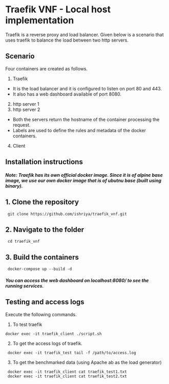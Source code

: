 # Traefik VNF - Local host implementation

Traefik is a reverse proxy and load balancer. Given below is a scenario that uses traefik to balance the load between two http servers.

## Scenario

Four containers are created as follows.

1. Traefik
 - It is the load balancer and it is configured to listen on port 80 and 443.
 - It also has a web dashboard available of port 8080.
2. http server 1
3. http server 2
- Both the servers return the hostname of the container processing the request.
- Labels are used to define the rules and metadata of the docker containers.
4. Client

## Installation instructions

##### Note: Traefik has its own official docker image. Since it is of alpine base image, we use our own docker image that is of ubutnu base (built using binary).

## 1. Clone the repository

` git clone https://github.com/ishriya/traefik_vnf.git`

## 2. Navigate to the folder

` cd traefik_vnf`

## 3. Build the containers 

` docker-compose up --build -d`
 
##### You can access the web dashboard on localhost:8080/ to see the running services.

## Testing and access logs

Execute the following commands.

1. To test traefik

`docker exec -it traefik_client ./script.sh`

2. To get the access logs of traefik.

` docker exec -it traefik_test tail -f /path/to/access.log`

3. To get the benchmarked data (using Apache ab as the load generator) 

` docker exec -it traefik_client cat traefik_test1.txt`   
` docker exec -it traefik_client cat traefik_test2.txt`   
